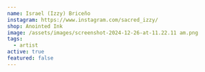 ```yaml
---
name: Israel (Izzy) Briceño
instagram: https://www.instagram.com/sacred_izzy/
shop: Anointed Ink
image: /assets/images/screenshot-2024-12-26-at-11.22.11 am.png
tags:
  - artist
active: true
featured: false
---
```


